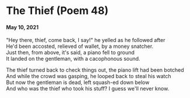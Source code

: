 # The Thief (Poem 48)  
#### May 10, 2021                                               
              
"Hey there, thief, come back, I say!" he yelled as he followed after  
He'd been accosted, relieved of wallet, by a money snatcher.  
Just then, from above, it's said, a piano fell to ground  
It landed on the gentleman, with a cacophonous sound.   
  
The thief turned back to check things out, the piano lift had been botched  
And while the crowd was gasping, he looped back to steal his watch   
But now the gentleman is dead, left squash-ed down below   
And who was the thief who took his stuff? I guess we'll never know. 